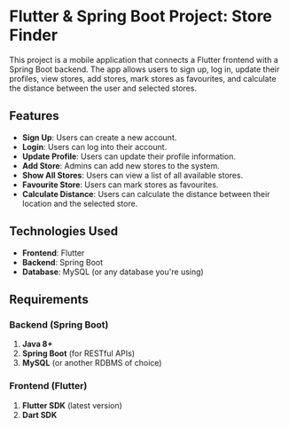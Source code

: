 # Flutter & Spring Boot Project: Store Finder

This project is a mobile application that connects a Flutter frontend with a Spring Boot backend. The app allows users to sign up, log in, update their profiles, view stores, add stores, mark stores as favourites, and calculate the distance between the user and selected stores.

## Features
- **Sign Up**: Users can create a new account.
- **Login**: Users can log into their account.
- **Update Profile**: Users can update their profile information.
- **Add Store**: Admins can add new stores to the system.
- **Show All Stores**: Users can view a list of all available stores.
- **Favourite Store**: Users can mark stores as favourites.
- **Calculate Distance**: Users can calculate the distance between their location and the selected store.

## Technologies Used
- **Frontend**: Flutter
- **Backend**: Spring Boot
- **Database**: MySQL (or any database you're using)

## Requirements

### Backend (Spring Boot)
1. **Java 8+**
2. **Spring Boot** (for RESTful APIs)
3. **MySQL** (or another RDBMS of choice)


### Frontend (Flutter)
1. **Flutter SDK** (latest version)
2. **Dart SDK**



